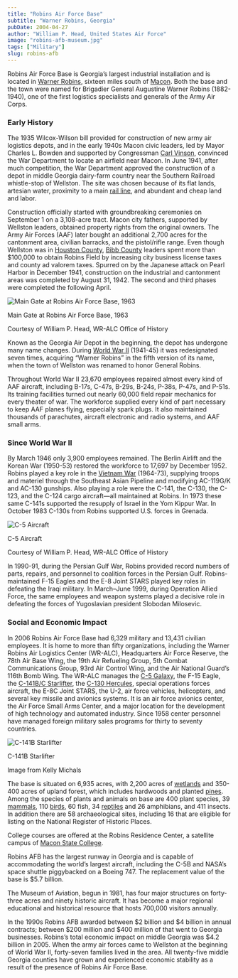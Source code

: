 ```yaml
---
title: "Robins Air Force Base"
subtitle: "Warner Robins, Georgia"
pubDate: 2004-04-27
author: "William P. Head, United States Air Force"
image: "robins-afb-museum.jpg"
tags: ["Military"]
slug: robins-afb
---
```


Robins Air Force Base is Georgia’s largest industrial installation and is located in [Warner Robins](/articles/counties-cities-neighborhoods/warner-robins/), sixteen miles south of [Macon](/articles/counties-cities-neighborhoods/macon/). Both the base and the town were named for Brigadier General Augustine Warner Robins (1882-1940), one of the first logistics specialists and generals of the Army Air Corps.

### Early History

The 1935 Wilcox-Wilson bill provided for construction of new army air logistics depots, and in the early 1940s Macon civic leaders, led by Mayor Charles L. Bowden and supported by Congressman [Carl Vinson](/articles/government-politics/carl-vinson-1883-1981/), convinced the War Department to locate an airfield near Macon. In June 1941, after much competition, the War Department approved the construction of a depot in middle Georgia dairy-farm country near the Southern Railroad whistle-stop of Wellston. The site was chosen because of its flat lands, artesian water, proximity to a main [rail line](/articles/business-economy/railroads/), and abundant and cheap land and labor.

Construction officially started with groundbreaking ceremonies on September 1 on a 3,108-acre tract. Macon city fathers, supported by Wellston leaders, obtained property rights from the original owners. The Army Air Forces (AAF) later bought an additional 2,700 acres for the cantonment area, civilian barracks, and the pistol/rifle range. Even though Wellston was in [Houston County](/articles/counties-cities-neighborhoods/houston-county/), [Bibb County](/articles/counties-cities-neighborhoods/bibb-county/) leaders spent more than $100,000 to obtain Robins Field by increasing city business license taxes and county ad valorem taxes. Spurred on by the Japanese attack on Pearl Harbor in December 1941, construction on the industrial and cantonment areas was completed by August 31, 1942. The second and third phases were completed the following April.

![Main Gate at Robins Air Force Base, 1963](https://www.georgiaencyclopedia.org/wp-content/uploads/2021/02/robins-air-force-base_001-1024x814.jpg)

Main Gate at Robins Air Force Base, 1963

Courtesy of William P. Head, WR-ALC Office of History

Known as the Georgia Air Depot in the beginning, the depot has undergone many name changes. During [World War II](/articles/history-archaeology/world-war-ii-in-georgia/) (1941-45) it was redesignated seven times, acquiring “Warner Robins” in the fifth version of its name, when the town of Wellston was renamed to honor General Robins.

Throughout World War II 23,670 employees repaired almost every kind of AAF aircraft, including B-17s, C-47s, B-29s, B-24s, P-38s, P-47s, and P-51s. Its training facilities turned out nearly 60,000 field repair mechanics for every theater of war. The workforce supplied every kind of part necessary to keep AAF planes flying, especially spark plugs. It also maintained thousands of parachutes, aircraft electronic and radio systems, and AAF small arms.

### Since World War II

By March 1946 only 3,900 employees remained. The Berlin Airlift and the Korean War (1950-53) restored the workforce to 17,697 by December 1952. Robins played a key role in the [Vietnam War](/articles/history-archaeology/vietnam-war-in-georgia/) (1964-73), supplying troops and materiel through the Southeast Asian Pipeline and modifying AC-119G/K and AC-130 gunships. Also playing a role were the C-141, the C-130, the C-123, and the C-124 cargo aircraft—all maintained at Robins. In 1973 these same C-141s supported the resupply of Israel in the Yom Kippur War. In October 1983 C-130s from Robins supported U.S. forces in Grenada.

![C-5 Aircraft](https://www.georgiaencyclopedia.org/wp-content/uploads/2021/02/c-5-aircraft_001-1024x681.jpg)

C-5 Aircraft

Courtesy of William P. Head, WR-ALC Office of History

In 1990-91, during the Persian Gulf War, Robins provided record numbers of parts, repairs, and personnel to coalition forces in the Persian Gulf. Robins-maintained F-15 Eagles and the E-8 Joint STARS played key roles in defeating the Iraqi military. In March–June 1999, during Operation Allied Force, the same employees and weapon systems played a decisive role in defeating the forces of Yugoslavian president Slobodan Milosevic.

### Social and Economic Impact

In 2006 Robins Air Force Base had 6,329 military and 13,431 civilian employees. It is home to more than fifty organizations, including the Warner Robins Air Logistics Center (WR-ALC), Headquarters Air Force Reserve, the 78th Air Base Wing, the 19th Air Refueling Group, 5th Combat Communications Group, 93rd Air Control Wing, and the Air National Guard’s 116th Bomb Wing. The WR-ALC manages the [C-5 Galaxy](/articles/business-economy/c-5-galaxy/), the F-15 Eagle, the [C-141B/C Starlifter](/articles/government-politics/c-141-starlifter/), the [C-130 Hercules](/articles/business-economy/c-130-hercules/), special operations forces aircraft, the E-8C Joint STARS, the U-2, air force vehicles, helicopters, and several key missile and avionics systems. It is an air force avionics center, the Air Force Small Arms Center, and a major location for the development of high technology and automated industry. Since 1958 center personnel have managed foreign military sales programs for thirty to seventy countries.

![C-141B Starlifter](https://www.georgiaencyclopedia.org/wp-content/uploads/2021/02/c-141b-starlifter_001-1024x768.jpg)

C-141B Starlifter

Image from Kelly Michals

The base is situated on 6,935 acres, with 2,200 acres of [wetlands](/articles/geography-environment/tidal-marshes/) and 350-400 acres of upland forest, which includes hardwoods and planted [pines](/articles/geography-environment/longleaf-pine-ecosystem/). Among the species of plants and animals on base are 400 plant species, 39 [mammals](/articles/geography-environment/mammals/), 110 [birds](/articles/geography-environment/birds/), 60 fish, 34 [reptiles](/articles/geography-environment/reptiles-and-amphibians/) and 26 amphibians, and 411 insects. In addition there are 58 archaeological sites, including 16 that are eligible for listing on the National Register of Historic Places.

College courses are offered at the Robins Residence Center, a satellite campus of [Macon State College](/articles/education/macon-state-college/).

Robins AFB has the largest runway in Georgia and is capable of accommodating the world’s largest aircraft, including the C-5B and NASA’s space shuttle piggybacked on a Boeing 747. The replacement value of the base is $5.7 billion.

The Museum of Aviation, begun in 1981, has four major structures on forty-three acres and ninety historic aircraft. It has become a major regional educational and historical resource that hosts 700,000 visitors annually.

In the 1990s Robins AFB awarded between $2 billion and $4 billion in annual contracts; between $200 million and $400 million of that went to Georgia businesses. Robins’s total economic impact on middle Georgia was $4.2 billion in 2005. When the army air forces came to Wellston at the beginning of World War II, forty-seven families lived in the area. All twenty-five middle Georgia counties have grown and experienced economic stability as a result of the presence of Robins Air Force Base.
